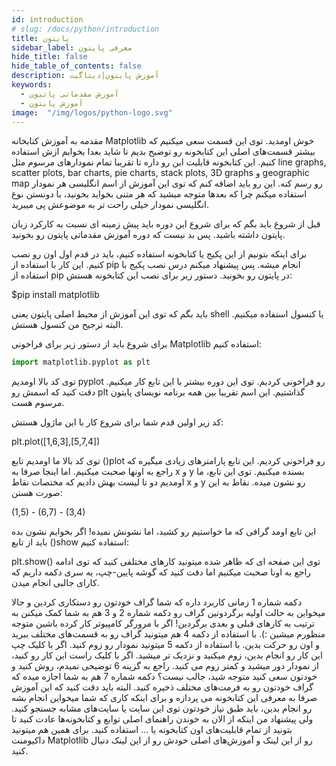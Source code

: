 ```yaml
---
id: introduction
# slug: /docs/python/introduction
title: پایتون
sidebar_label: معرفی پایتون
hide_title: false
hide_table_of_contents: false
description: آموزش پایتون|دیتاگیت
keywords:
  - آموزش مقدماتی پاتیون
  - آموزش پایتون
image:  "/img/logos/python-logo.svg"
---
```


مقدمه
به آموزش کتابخانه Matplotlib خوش اومدید. توی این قسمت سعی میکنیم که بیشتر قسمت‌های اصلی این کتابخونه رو توضیح بدیم تا شاید بعدا بخوایم ازش استفاده کنیم. این کتابخونه قابلیت این رو داره تا تقریبا تمام نمودارهای مرسوم مثل line graphs, scatter plots, bar charts, pie charts, stack plots, 3D graphs و geographic map رو رسم کنه. این رو باید اضافه کنم که توی این آموزش از اسم انگلیسی هر نمودار استفاده میکنم چرا که بعدها متوجه میشید که هر متنی بخواید بخونید، با دونستن نوع انگلیسی نمودار خیلی راحت تر به موضوعش پی میبرید.

قبل از شروع باید بگم که برای شروع این دوره باید پیش زمینه ای نسبت به کارکرد زبان پایتون داشته باشید. پس بد نیست که دوره آموزش مقدماتی پایتون رو بخونید.

برای اینکه بتونیم از این پکیج یا کتابخونه استفاده کنیم، باید در قدم اول اون رو نصب کنیم. این کار با استفاده از pip انجام میشه. پس پیشنهاد میکنم درس نصب پکیج با استفاده از pip در پایتون رو بخونید. دستور زیر برای نصب این کتابخونه هستش:

$pip install matplotlib

باید بگم که توی این آموزش از محیط اصلی پایتون یعنی shell یا کنسول استفاده میکنیم. البته ترجیح من کنسول هستش.

برای شروع باید از دستور زیر برای فراخونی Matplotlib استفاده کنیم:

```python
import matplotlib.pyplot as plt
```

توی کد بالا اومدیم pyplot رو فراخونی کردیم. توی این دوره بیشتر با این تابع کار میکنیم. دقت کنید که اسمش رو plt گذاشتیم. این اسم تقریبا بین همه برنامه نویسای پایتون مرسوم هست.

کد زیر اولین قدم شما برای شروع کار با این ماژول هستش:

plt.plot([1,6,3],[5,7,4])

توی کد بالا ما اومدیم تابع ()plot رو فراخونی کردیم. این تابع پارامترهای زیادی میگیره که راجع به اونها صحبت میکنیم. اما اینجا صرفا به x و y بسنده میکنیم. توی این تابع، ما اومدیم دو تا لیست بهش دادیم که مختصات نقاط x و y رو نشون میده. نقاط به این صورت هستن:

(1,5) - (6,7) - (3,4)

این تابع اومد گرافی که ما خواستیم رو کشید، اما نشونش نمیده! اگر بخوایم نشون بده باید از تابع ()show استفاده کنیم:

plt.show()
توی این صفحه ای که ظاهر شده میتونید کارهای مختلفی کنید که توی ادامه راجع به اونا صحبت میکنیم اما دقت کنید که گوشه پایین-چپ، یه سری دکمه داریم که کارای جالبی انجام میدن.



دکمه شماره 1 زمانی کاربرد داره که شما گراف خودتون رو دستکاری کردین و حالا میخواین به حالت اولیه برگردونین گراف رو
دکمه شماره 2 و 3 هم به شما کمک میکنن به ترتیب به کارهای قبلی و بعدی برگردین! اگر با مرورگر کامپیوتر کار کرده باشین متوجه منظورم میشین :).
با استفاده از دکمه 4 هم میتونید گراف رو به قسمت‌های مختلف ببرید و اون رو حرکت بدین.
با استفاده از دکمه 5 میتونید نمودار رو زوم کنید. اگر با کلیک چپ این کار رو انجام بدین، زوم میکنید و نزدیک تر میشید. اگر با کلیک راست این کار رو کنید، از نمودار دور میشید و کمتر زوم می کنید.
راجع به گزینه 6 توضیحی نمیدم، روش کنید و خودتون سعی کنید متوجه شید، جالب نیست؟
دکمه شماره 7 هم به شما اجازه میده که گراف خودتون رو به فرمت‌های مختلف ذخیره کنید.
البته باید دقت کنید که این آموزش صرفا به معرفی این کتابخونه می پردازه و برای اینکه کاری که شما میخواین انجام بشه رو انجام بدین، باید طبق نیاز خودتون توی این سایت یا سایت‌های مشابه جستجو کنید. ولی پیشنهاد من اینکه از الان به خوندن راهنمای اصلی توابع و کتابخونه‌ها عادت کنید تا بتونید از تمام قابلیت‌های اون کتابخونه یا ... استفاده کنید. برای همین هم میتونید داکیومنت Matplotlib رو از این لینک و آموزش‌های اصلی خودش رو از این لینک دنبال کنید.